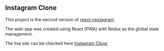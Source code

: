 ## Instagram Clone

This project is the second version of [react-nextagram](https://github.com/aldinoanggawan/react-nextagram).

The web-app was created using React (PWA) with Redux as the global state management.

The live site can be checked here [Instagram Clone](https://fakeig.netlify.app/)
